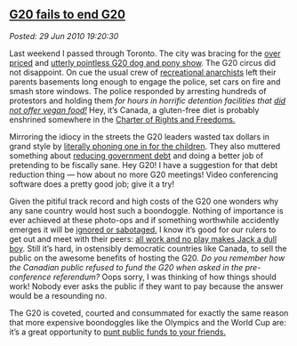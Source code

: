 
[G20 fails to end G20](http://bakerjd99.wordpress.com/2010/06/29/g20-fails-to-end-g20/)
---------------------------------------------------------------------------------------

*Posted: 29 Jun 2010 19:20:30*

Last weekend I passed through Toronto. The city was bracing for the
[over
priced](http://www.msnbc.msn.com/id/37901237/ns/world\_news-americas/)
and [utterly pointless G20 dog and pony
show](http://blogs.the-american-interest.com/wrm/2010/06/25/pointless-g-20-summit-unfolds-in-toronto/).
The G20 circus did not disappoint. On cue the usual crew of
[recreational
anarchists](http://www.calgarysun.com/news/g20/2010/06/28/14549321.html)
left their parents basements long enough to engage the police, set cars
on fire and smash store windows. The police responded by arresting
hundreds of protestors and holding them *for hours in horrific detention
facilities that [did not offer vegan
food!](http://torontoist.com/2010/06/g20\_dispatches\_everyone\_loses.php)*
Hey, it’s Canada, a gluten-free diet is probably enshrined somewhere in
the [Charter of Rights and
Freedoms.](http://laws.justice.gc.ca/en/charter/)

Mirroring the idiocy in the streets the G20 leaders wasted tax dollars
in grand style by [literally phoning one in for the
children](http://www.rhrealitycheck.org/blog/2010/06/29/roundup-promises-protestors-promoting-maternal-child-health).
They also muttered something about [reducing government
debt](http://nbbusinessjournal.canadaeast.com/front/article/1114209) and
doing a better job of pretending to be fiscally sane. Hey G20! I have a
suggestion for that debt reduction thing — how about no more G20
meetings! Video conferencing software does a pretty good job; give it a
try!

Given the pitiful track record and high costs of the G20 one wonders why
any sane country would host such a boondoggle. Nothing of importance is
ever achieved at these photo-ops and if something worthwhile accidently
emerges it will be [ignored or
sabotaged.](http://www.globaltradealert.org/gta-analysis/broken-promises-g20-summit-report-global-trade-alert)
I know it’s good for our rulers to get out and meet with their peers:
[all work and no play makes Jack a dull
boy](http://www.youtube.com/watch?v=NgMdz2fe0CY). Still it’s hard, in
ostensibly democratic countries like Canada, to sell the public on the
awesome benefits of hosting the G20. *Do you remember how the Canadian
public refused to fund the G20 when asked in the pre-conference
referendum?* Oops sorry, I was thinking of how things should work!
Nobody ever asks the public if they want to pay because the answer would
be a resounding no.

The G20 is coveted, courted and consummated for exactly the same reason
that more expensive boondoggles like the Olympics and the World Cup are:
it’s a great opportunity to [punt public funds to your
friends.](http://www.nationalpost.com/Clement+riding+stuffed+with+cash+Liberals/3163957/story.html)
